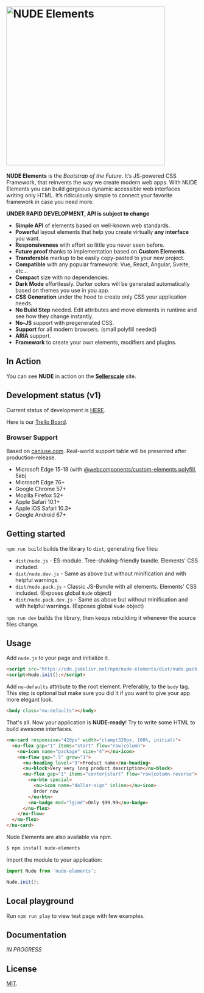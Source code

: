 # <img src="https://github.com/tenphi/nude/blob/master/logo.png?raw=true" alt="NUDE Elements" width="416">
**NUDE Elements** is the *Bootstrap of the Future*. It’s JS-powered CSS Framework, that reinvents the way we create modern web apps. With NUDE Elements you can build gorgeous dynamic accessible web interfaces writing only HTML. It’s ridiculously simple to connect your favorite framework in case you need more.

**UNDER RAPID DEVELOPMENT, API is subject to change**

* **Simple API** of elements based on well-known web standards.
* **Powerful** layout elements that help you create virtually **any interface** you want.
* **Responsiveness** with effort so little you never seen before.
* **Future proof** thanks to implementation based on **Custom Elements**.
* **Transferable** markup to be easily copy-pasted to your new project.
* **Compatible** with any popular framework: Vue, React, Angular, Svelte, etc...
* **Compact** size with no dependencies.
* **Dark Mode** effortlessly. Darker colors will be generated automatically based on themes you use in you app.
* **CSS Generation** under the hood to create only CSS your application needs.
* **No Build Step** needed. Edit attributes and move elements in runtime and see how they change instantly.
* **No-JS** support with pregenerated CSS.
* **Support** for all modern browsers. (small polyfill needed)
* **ARIA** support.
* **Framework** to create your own elements, modifiers and plugins.

## In Action

You can see **NUDE** in action on the **[Sellerscale](https://sellerscale.com)** site.

## Development status (v1)

Current status of development is [HERE](https://github.com/tenphi/nude/projects/1).

Here is our [Trello Board](https://trello.com/b/zEGV1W3L/nude-framework).

### Browser Support

Based on [caniuse.com](caniuse.com). Real-world support table will be presented after production-release.

* Microsoft Edge 15-18 (with [@webcomponents/custom-elements polyfill](https://github.com/webcomponents/polyfills/tree/master/packages/custom-elements), 5kb)
* Microsoft Edge 76+
* Google Chrome 57+
* Mozilla Firefox 52+
* Apple Safari 10.1+
* Apple iOS Safari 10.3+
* Google Android 67+

## Getting started

`npm run build` builds the library to `dist`, generating five files:

* `dist/nude.js` - ES-module. Tree-shaking-friendly bundle. Elements' CSS included.
* `dist/nude.dev.js` - Same as above but without minification and with helpful warnings.
* `dist/nude.pack.js` - Classic JS-Bundle with all elements. Elements' CSS included. (Exposes global `Nude` object)
* `dist/nude.pack.dev.js` - Same as above but without minification and with helpful warnings. (Exposes global `Nude` object)

`npm run dev` builds the library, then keeps rebuilding it whenever the source files change.

## Usage
Add `nude.js` to your page and initialize it.

```html
<script src="https://cdn.jsdelivr.net/npm/nude-elements/dist/nude.pack.js"></script>
<script>Nude.init();</script>
```

Add `nu-defaults` attribute to the root element. Preferably, to the `body` tag. This step is optional but make sure you did it if you want to give your app more elegant look.

```html
<body class="nu-defaults"></body>
```

That's all. Now your application is **NUDE-ready**! Try to write some HTML to build awesome interfaces.

```html
<nu-card responsive="420px" width="clamp(320px, 100%, initial)">
  <nu-flex gap="1" items="start" flow="row|column">
    <nu-icon name="package" size="4"></nu-icon>
    <nu-flow gap=".5" grow="1">
      <nu-heading level="3">Product name</nu-heading>
      <nu-block>Very very long product description</nu-block>
      <nu-flex gap="1" items="center|start" flow="row|column-reverse">
        <nu-btn special>
          <nu-icon name="dollar-sign" inline></nu-icon>
          Order now
        </nu-btn>
        <nu-badge mod="lg|md">Only $99.99</nu-badge>
      </nu-flex>
    </nu-flow>
  </nu-flex>
</nu-card>
```

Nude Elements are also available via npm.
```bash
$ npm install nude-elements
```

Import the module to your application:
```javascript
import Nude from 'nude-elements';

Nude.init();
```

## Local playground

Run `npm run play` to view test page with few examples.

## Documentation

*IN PROGRESS*

## License

[MIT](LICENSE).
